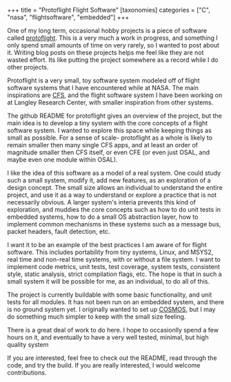 +++
title = "Protoflight Flight Software"
[taxonomies]
categories = ["C", "nasa", "flightsoftware", "embedded"]
+++

One of my long term, occasional hobby projects is a piece of software
called [protoflight](https://github.com/nsmryan/protoflight). This is
a very much a work in progress, and something I only spend small amounts of time
on very rarely, so I wanted to post about it. Writing blog posts on these projects
helps me feel like they are not wasted effort. Its like putting the project somewhere
as a record while I do other projects.


Protoflight is a very small, toy software system modeled off of flight software systems
that I have encountered while at NASA. The main inspirations are [CFS](https://github.com/nasa/cFS),
and the flight software system I have been working on at Langley Research
Center, with smaller inspiration from other systems.


The github README for protoflight gives an overview of the project, but the
main idea is to develop a tiny system with the core concepts of a flight
software system.  I wanted to explore this space while keeping things as small
as possible.  For a sense of scale- protoflight as a whole is likely to remain
smaller then many single CFS apps, and at least an order of magnitude smaller
then CFS itself, or even CFE (or even just OSAL, and maybe even one module within
OSAL).


I like the idea of this software as a model of a real system. One could study
such a small system, modify it, add new features, as an exploration of a design
concept. The small size allows an individual to understand the entire project, and
use it as a way to understand or explore a practice that is not
necessarily obvious. A larger system's interia prevents this kind of exploration,
and muddies the core concepts such as how to do unit tests in embedded systems, how to
do a small OS abstraction layer, how to implement common mechanisms in these
systems such as a message bus, packet headers, fault detection, etc.


I want it to be an example of the best practices I am aware of for flight
software. This includes portability from tiny systems, Linux, and MSYS2, real
time and non-real time systems, with or without a file system.
I want to implement code metrics, unit tests, test coverage, system tests,
consistent style, static analysis, strict compilation flags, etc. The
hope is that in such a small system it will be possible for me, as an
individual, to do all of this.



The project is currently buildable with some basic functionality, and unit
tests for all modules. It has not been run on an embedded system, and there
is no ground system yet. I originally wanted to set up [COSMOS](https://cosmosc2.com/),
but I may do something much simpler to keep with the small size feeling.


There is a great deal of work to do here. I hope to occasionlly spend a few
hours on it, and eventually to have a very well tested, minimal, but high
quality system


If you are interested, feel free to check out the README, read through the code,
and try the build. If you are really interested, I would welcome contributions.

